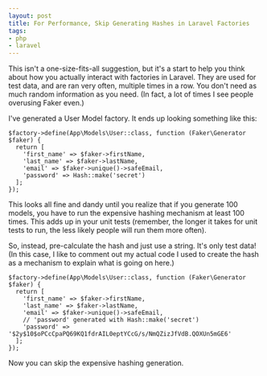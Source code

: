 ```yaml
---
layout: post
title: For Performance, Skip Generating Hashes in Laravel Factories
tags:
- php
- laravel
---
```

This isn't a one-size-fits-all suggestion, but it's a start to help you think about how you actually interact with factories in Laravel.  They are used for test data, and are ran very often, multiple times in a row.  You don't need as much random information as you need.  (In fact, a lot of times I see people overusing Faker even.)

I've generated a User Model factory.  It ends up looking something like this:

```php?start_inline=true
$factory->define(App\Models\User::class, function (Faker\Generator $faker) {
  return [
    'first_name' => $faker->firstName,
    'last_name' => $faker->lastName,
    'email' => $faker->unique()->safeEmail,
    'password' => Hash::make('secret')
  ];
});
```

This looks all fine and dandy until you realize that if you generate 100 models, you have to run the expensive hashing mechanism at least 100 times.  This adds up in your unit tests (remember, the longer it takes for unit tests to run, the less likely people will run them more often).

So, instead, pre-calculate the hash and just use a string. It's only test data! (In this case, I like to comment out my actual code I used to create the hash as a mechanism to explain what is going on here.)

```php?start_inline=true
$factory->define(App\Models\User::class, function (Faker\Generator $faker) {
  return [
    'first_name' => $faker->firstName,
    'last_name' => $faker->lastName,
    'email' => $faker->unique()->safeEmail,
    // 'password' generated with Hash::make('secret')
    'password' => '$2y$10$oPCcCpaPQ69KQ1fdrAIL0eptYCcG/s/NmQZizJfVdB.QOXUn5mGE6'
  ];
});
```

Now you can skip the expensive hashing generation.
